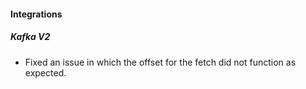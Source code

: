 #### Integrations

##### Kafka V2
- Fixed an issue in which the offset for the fetch did not function as expected.
